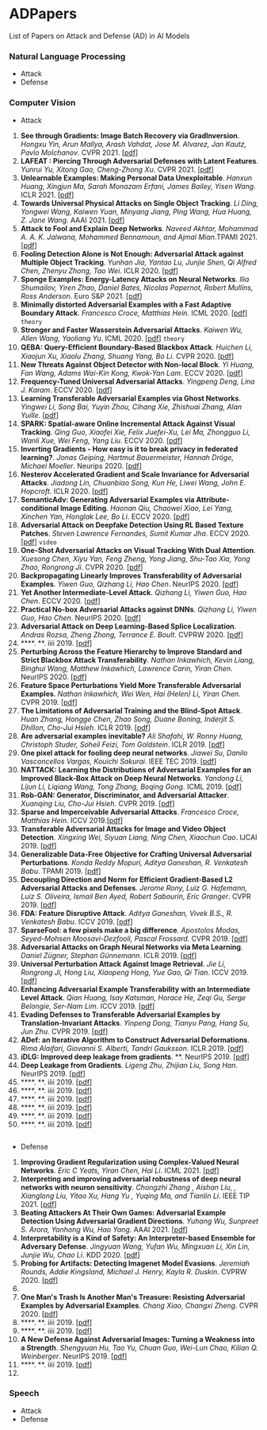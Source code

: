 # ADPapers
List of Papers on Attack and Defense (AD) in AI Models


### Natural Language Processing
- Attack
- Defense

### Computer Vision
- Attack
1. **See through Gradients: Image Batch Recovery via GradInversion**. *Hongxu Yin, Arun Mallya, Arash Vahdat, Jose M. Alvarez, Jan Kautz, Pavlo Molchanov*. CVPR 2021. [[pdf](https://openaccess.thecvf.com/content/CVPR2021/papers/Yin_See_Through_Gradients_Image_Batch_Recovery_via_GradInversion_CVPR_2021_paper.pdf)]
2. **LAFEAT : Piercing Through Adversarial Defenses with Latent Features**. *Yunrui Yu, Xitong Gao, Cheng-Zhong Xu*. CVPR 2021. [[pdf](https://openaccess.thecvf.com/content/CVPR2021/papers/Yu_LAFEAT_Piercing_Through_Adversarial_Defenses_With_Latent_Features_CVPR_2021_paper.pdf)]
3. **Unlearnable Examples: Making Personal Data Unexploitable**. *Hanxun Huang, Xingjun Ma, Sarah Monazam Erfani, James Bailey, Yisen Wang*. ICLR 2021. [[pdf](https://arxiv.org/pdf/2101.04898.pdf)]
4. **Towards Universal Physical Attacks on Single Object Tracking**. *Li Ding, Yongwei Wang, Kaiwen Yuan, Minyang Jiang, Ping Wang, Hua Huang, Z. Jane Wang*. AAAI 2021. [[pdf](https://www.aaai.org/AAAI21Papers/AAAI-2606.DingL.pdf)]
5.  **Attack to Fool and Explain Deep Networks**. *Naveed Akhtar, Mohammad A. A. K. Jalwana, Mohammed Bennamoun, and Ajmal Mian*.TPAMI 2021. [[pdf](https://ieeexplore.ieee.org/stamp/stamp.jsp?tp=&arnumber=9442299)]
6. **Fooling Detection Alone is Not Enough: Adversarial Attack against Multiple Object Tracking**. *Yunhan Jia, Yantao Lu, Junjie Shen, Qi Alfred Chen, Zhenyu Zhong, Tao Wei*. ICLR 2020. [[pdf](https://par.nsf.gov/servlets/purl/10156929)]
7. **Sponge Examples: Energy-Latency Attacks on Neural Networks**. *Ilia Shumailov, Yiren Zhao, Daniel Bates, Nicolas Papernot, Robert Mullins, Ross Anderson*. Euro S&P 2021. [[pdf](https://arxiv.org/pdf/2006.03463.pdf)]
8. **Minimally distorted Adversarial Examples with a Fast Adaptive Boundary Attack**. *Francesco Croce, Matthias Hein*. ICML 2020. [[pdf](http://proceedings.mlr.press/v119/croce20a/croce20a.pdf)] `theory`
9. **Stronger and Faster Wasserstein Adversarial Attacks**. *Kaiwen Wu, Allen Wang, Yaoliang Yu*. ICML 2020. [[pdf](http://proceedings.mlr.press/v119/wu20d/wu20d.pdf)]  `theory`
10. **QEBA: Query-Efﬁcient Boundary-Based Blackbox Attack**. *Huichen Li, Xiaojun Xu, Xiaolu Zhang, Shuang Yang, Bo Li*. CVPR 2020. [[pdf](https://openaccess.thecvf.com/content_CVPR_2020/papers/Li_QEBA_Query-Efficient_Boundary-Based_Blackbox_Attack_CVPR_2020_paper.pdf)]
11. **New Threats Against Object Detector with Non-local Block**. *Yi Huang, Fan Wang, Adams Wai-Kin Kong, Kwok-Yan Lam*. ECCV 2020. [[pdf](https://link.springer.com/content/pdf/10.1007%2F978-3-030-58565-5_29.pdf)]
12. **Frequency-Tuned Universal Adversarial Attacks**. *Yingpeng Deng, Lina J. Karam*. ECCV 2020. [[pdf](https://arxiv.org/pdf/2003.05549.pdf)]
13. **Learning Transferable Adversarial Examples via Ghost Networks**. *Yingwei Li, Song Bai, Yuyin Zhou, Cihang Xie, Zhishuai Zhang, Alan Yuille*. [[pdf](https://www.cs.jhu.edu/~alanlab/Pubs19/li2019learning.pdf)]
14. **SPARK: Spatial-aware Online Incremental Attack Against Visual Tracking**. *Qing Guo, Xiaofei Xie, Felix Juefei-Xu, Lei Ma, Zhongguo Li, Wanli Xue, Wei Feng, Yang Liu*. ECCV 2020. [[pdf](https://link.springer.com/content/pdf/10.1007/978-3-030-58595-2_13.pdf)]
15. **Inverting Gradients - How easy is it to break privacy in federated learning?**. *Jonas Geiping, Hartmut Bauermeister, Hannah Dröge, Michael Moeller*. Neurips 2020. [[pdf](https://proceedings.neurips.cc/paper/2020/file/c4ede56bbd98819ae6112b20ac6bf145-Paper.pdf)]
16. **Nesterov Accelerated Gradient and Scale Invariance for Adversarial Attacks**. *Jiadong Lin, Chuanbiao Song, Kun He, Liwei Wang, John E. Hopcroft*. ICLR 2020. [[pdf](https://proceedings.neurips.cc/paper/2020/file/c4ede56bbd98819ae6112b20ac6bf145-Paper.pdf)]
17. **SemanticAdv: Generating Adversarial Examples via Attribute-conditional Image Editing**. *Haonan Qiu, Chaowei Xiao, Lei Yang, Xinchen Yan, Honglak Lee, Bo Li*. ECCV 2020. [[pdf](https://link.springer.com/content/pdf/10.1007%2F978-3-030-58568-6_2.pdf)]
18. **Adversarial Attack on Deepfake Detection Using RL Based Texture Patches**. *Steven Lawrence Fernandes, Sumit Kumar Jha*. ECCV 2020. [[pdf](https://link.springer.com/content/pdf/10.1007%2F978-3-030-66415-2_14.pdf)] `video`
19. **One-Shot Adversarial Attacks on Visual Tracking With Dual Attention**. *Xuesong Chen, Xiyu Yan, Feng Zheng, Yong Jiang, Shu-Tao Xia, Yong Zhao, Rongrong Ji*. CVPR 2020. [[pdf](https://openaccess.thecvf.com/content_CVPR_2020/papers/Chen_One-Shot_Adversarial_Attacks_on_Visual_Tracking_With_Dual_Attention_CVPR_2020_paper.pdf)]
20. **Backpropagating Linearly Improves Transferability of Adversarial Examples**. *Yiwen Guo, Qizhang Li, Hao Chen*. NeurIPS 2020. [[pdf](https://arxiv.org/pdf/2012.03528.pdf)]
21. **Yet Another Intermediate-Level Attack**. *Qizhang Li, Yiwen Guo, Hao Chen*. ECCV 2020. [[pdf](https://link.springer.com/content/pdf/10.1007%2F978-3-030-58517-4_15.pdf)]
22. **Practical No-box Adversarial Attacks against DNNs**. *Qizhang Li, Yiwen Guo, Hao Chen*. NeurIPS 2020. [[pdf](https://arxiv.org/pdf/2012.02525.pdf)]
23. **Adversarial Attack on Deep Learning-Based Splice Localization**. *Andras Rozsa, Zheng Zhong, Terrance E. Boult*. CVPRW 2020. [[pdf](https://openaccess.thecvf.com/content_CVPRW_2020/papers/w39/Rozsa_Adversarial_Attack_on_Deep_Learning-Based_Splice_Localization_CVPRW_2020_paper.pdf)]
24. ****. **. iiii 2019. [[pdf]()]
25. **Perturbing Across the Feature Hierarchy to Improve Standard and Strict Blackbox Attack Transferability**. *Nathan Inkawhich, Kevin Liang, Binghui Wang, Matthew Inkawhich, Lawrence Carin, Yiran Chen*. NeurIPS 2020. [[pdf](https://arxiv.org/pdf/2004.14861.pdf)]
26. **Feature Space Perturbations Yield More Transferable Adversarial Examples**. *Nathan Inkawhich, Wei Wen, Hai (Helen) Li, Yiran Chen*. CVPR 2019. [[pdf](https://openaccess.thecvf.com/content_CVPR_2019/papers/Inkawhich_Feature_Space_Perturbations_Yield_More_Transferable_Adversarial_Examples_CVPR_2019_paper.pdf)]
27. **The Limitations of Adversarial Training and the Blind-Spot Attack**. *Huan Zhang, Hongge Chen, Zhao Song, Duane Boning, Inderjit S. Dhillon, Cho-Jui Hsieh*. ICLR 2019. [[pdf](https://arxiv.org/pdf/1901.04684.pdf)]
28. **Are adversarial examples inevitable?** *Ali Shafahi, W. Ronny Huang, Christoph Studer, Soheil Feizi, Tom Goldstein*. ICLR 2019. [[pdf](https://arxiv.org/pdf/1809.02104.pdf)]
29. **One pixel attack for fooling deep neural networks**. *Jiawei Su, Danilo Vasconcellos Vargas, Kouichi Sakurai*. IEEE TEC 2019. [[pdf](https://ieeexplore.ieee.org/stamp/stamp.jsp?tp=&arnumber=8601309)]
30. **NATTACK: Learning the Distributions of Adversarial Examples for an Improved Black-Box Attack on Deep Neural Networks**. *Yandong Li, Lijun Li, Liqiang Wang, Tong Zhang, Boqing Gong*. ICML 2019. [[pdf](http://proceedings.mlr.press/v97/li19g/li19g.pdf)]
31. **Rob-GAN: Generator, Discriminator, and Adversarial Attacker**. *Xuanqing Liu, Cho-Jui Hsieh*. CVPR 2019. [[pdf](https://openaccess.thecvf.com/content_CVPR_2019/papers/Liu_Rob-GAN_Generator_Discriminator_and_Adversarial_Attacker_CVPR_2019_paper.pdf)]
32. **Sparse and Imperceivable Adversarial Attacks**. *Francesco Croce, Matthias Hein*. ICCV 2019.[[pdf](https://openaccess.thecvf.com/content_ICCV_2019/papers/Croce_Sparse_and_Imperceivable_Adversarial_Attacks_ICCV_2019_paper.pdf)]
33. **Transferable Adversarial Attacks for Image and Video Object Detection**. *Xingxing Wei, Siyuan Liang, Ning Chen, Xiaochun Cao*. IJCAI 2019. [[pdf](https://arxiv.org/pdf/1811.12641.pdf)]
34. **Generalizable Data-Free Objective for Crafting Universal Adversarial Perturbations**. *Konda Reddy Mopuri, Aditya Ganeshan, R. Venkatesh Babu*. TPAMI 2019. [[pdf](https://ieeexplore.ieee.org/stamp/stamp.jsp?tp=&arnumber=8423654)]
35. **Decoupling Direction and Norm for Efficient Gradient-Based L2 Adversarial Attacks and Defenses**. *Jerome Rony, Luiz G. Hafemann, Luiz S. Oliveira, Ismail Ben Ayed, Robert Sabourin, Eric Granger*. CVPR 2019. [[pdf](https://openaccess.thecvf.com/content_CVPR_2019/papers/Rony_Decoupling_Direction_and_Norm_for_Efficient_Gradient-Based_L2_Adversarial_Attacks_CVPR_2019_paper.pdf)]
36. **FDA: Feature Disruptive Attack**. *Aditya Ganeshan, Vivek B.S., R. Venkatesh Babu*. ICCV 2019. [[pdf](https://openaccess.thecvf.com/content_ICCV_2019/papers/Ganeshan_FDA_Feature_Disruptive_Attack_ICCV_2019_paper.pdf)]
37. **SparseFool: a few pixels make a big difference**. *Apostolos Modas, Seyed-Mohsen Moosavi-Dezfooli, Pascal Frossard*. CVPR 2019. [[pdf](https://openaccess.thecvf.com/content_CVPR_2019/papers/Modas_SparseFool_A_Few_Pixels_Make_a_Big_Difference_CVPR_2019_paper.pdf)]
38. **Adversarial Attacks on Graph Neural Networks via Meta Learning**. *Daniel Zügner, Stephan Günnemann*. ICLR 2019. [[pdf](https://arxiv.org/pdf/1902.08412.pdf)]
39. **Universal Perturbation Attack Against Image Retrieval**. *Jie Li, Rongrong Ji, Hong Liu, Xiaopeng Hong, Yue Gao, Qi Tian*. ICCV 2019. [[pdf](https://openaccess.thecvf.com/content_ICCV_2019/papers/Li_Universal_Perturbation_Attack_Against_Image_Retrieval_ICCV_2019_paper.pdf)]
40. **Enhancing Adversarial Example Transferability with an Intermediate Level Attack**. *Qian Huang, Isay Katsman, Horace He, Zeqi Gu, Serge Belongie, Ser-Nam Lim*. ICCV 2019. [[pdf](https://openaccess.thecvf.com/content_ICCV_2019/papers/Huang_Enhancing_Adversarial_Example_Transferability_With_an_Intermediate_Level_Attack_ICCV_2019_paper.pdf)]
41. **Evading Defenses to Transferable Adversarial Examples by Translation-Invariant Attacks**. *Yinpeng Dong, Tianyu Pang, Hang Su, Jun Zhu*. CVPR 2019. [[pdf](https://openaccess.thecvf.com/content_CVPR_2019/papers/Dong_Evading_Defenses_to_Transferable_Adversarial_Examples_by_Translation-Invariant_Attacks_CVPR_2019_paper.pdf)]
42. **ADef: an Iterative Algorithm to Construct Adversarial Deformations**. *Rima Alaifari, Giovanni S. Alberti, Tandri Gauksson*. ICLR 2019. [[pdf](https://arxiv.org/pdf/1804.07729.pdf)]
43. **iDLG: Improved deep leakage from gradients**. **. NeurIPS 2019. [[pdf]()]
44. **Deep Leakage from Gradients**. *Ligeng Zhu, Zhijian Liu, Song Han*. NeurIPS 2019. [[pdf](https://proceedings.neurips.cc/paper/2019/file/60a6c4002cc7b29142def8871531281a-Paper.pdf)]
45. ****. **. iiii 2019. [[pdf]()]
46. ****. **. iiii 2019. [[pdf]()]
47. ****. **. iiii 2019. [[pdf]()]
48. ****. **. iiii 2019. [[pdf]()]
49. ****. **. iiii 2019. [[pdf]()]
50. ****. **. iiii 2019. [[pdf]()]
```
```
- Defense
1. **Improving Gradient Regularization using Complex-Valued Neural Networks**. *Eric C Yeats, Yiran Chen, Hai Li*. ICML 2021. [[pdf](http://proceedings.mlr.press/v139/yeats21a/yeats21a.pdf)]
2. **Interpreting and improving adversarial robustness of deep neural networks with neuron sensitivity**. *Chongzhi Zhang , Aishan Liu, , Xianglong Liu, Yitao Xu, Hang Yu , Yuqing Ma, and Tianlin Li*. IEEE TIP 2021. [[pdf](https://ieeexplore.ieee.org/stamp/stamp.jsp?tp=&arnumber=9286885)]
3. **Beating Attackers At Their Own Games: Adversarial Example Detection Using Adversarial Gradient Directions**. *Yuhang Wu, Sunpreet S. Arora, Yanhong Wu, Hao Yang*. AAAI 2021. [[pdf](https://arxiv.org/pdf/2012.15386.pdf)]
4. **Interpretability is a Kind of Safety: An Interpreter-based Ensemble for Adversary Defense**. *Jingyuan Wang, Yufan Wu,  Mingxuan Li, Xin Lin, Junjie Wu, Chao Li*. KDD 2020. [[pdf](https://dl.acm.org/doi/pdf/10.1145/3394486.3403044)]
5. **Probing for Artifacts: Detecting Imagenet Model Evasions**. *Jeremiah Rounds, Addie Kingsland, Michael J. Henry, Kayla R. Duskin*. CVPRW 2020. [[pdf](https://openaccess.thecvf.com/content_CVPRW_2020/papers/w47/Rounds_Probing_for_Artifacts_Detecting_Imagenet_Model_Evasions_CVPRW_2020_paper.pdf)]
6. 
7. **One Man's Trash Is Another Man's Treasure: Resisting Adversarial Examples by Adversarial Examples**. *Chang Xiao, Changxi Zheng*. CVPR 2020. [[pdf](https://openaccess.thecvf.com/content_CVPR_2020/papers/Xiao_One_Mans_Trash_Is_Another_Mans_Treasure_Resisting_Adversarial_Examples_CVPR_2020_paper.pdf)]
8. ****. **. iiii 2019. [[pdf]()]
9. ****. **. iiii 2019. [[pdf]()]
10. **A New Defense Against Adversarial Images: Turning a Weakness into a Strength**. *Shengyuan Hu, Tao Yu, Chuan Guo, Wei-Lun Chao, Kilian Q. Weinberger*. NeurIPS 2019. [[pdf](https://arxiv.org/pdf/1910.07629.pdf)]
11. ****. **. iiii 2019. [[pdf]()]
12. 

### Speech
- Attack
- Defense
